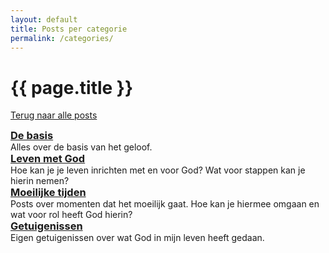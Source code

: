 ```yaml
---
layout: default
title: Posts per categorie
permalink: /categories/
---
```


<h1 class="page-heading">{{ page.title }}</h1>

<a href="/">Terug naar alle posts</a><br>

<h3 style="margin:0">
  <a class="post-link" href="de_basis">
    De basis
  </a>
</h3>
Alles over de basis van het geloof.

<h3 style="margin:0">
  <a class="post-link" href="leven_met_god">
    Leven met God
  </a>
</h3>
Hoe kan je je leven inrichten met en voor God? Wat voor stappen kan je hierin nemen?

<h3 style="margin:0">
  <a class="post-link" href="moeilijke_tijden">
    Moeilijke tijden
  </a>
</h3>
Posts over momenten dat het moeilijk gaat. Hoe kan je hiermee omgaan en wat voor rol heeft God hierin?

<h3 style="margin:0">
  <a class="post-link" href="getuigenissen">
    Getuigenissen
  </a>
</h3>
Eigen getuigenissen over wat God in mijn leven heeft gedaan.